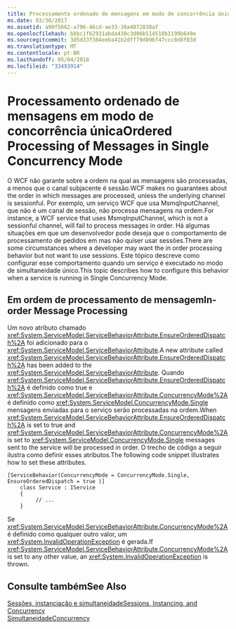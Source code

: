 ```yaml
---
title: Processamento ordenado de mensagens em modo de concorrência única
ms.date: 03/30/2017
ms.assetid: a90f5662-a796-46cd-ae33-30a4072838af
ms.openlocfilehash: bbbc1f62931abda438c3d06b514518b1199b649e
ms.sourcegitcommit: 3d5d33f384eeba41b2dff79d096f47ccc8d8f03d
ms.translationtype: MT
ms.contentlocale: pt-BR
ms.lasthandoff: 05/04/2018
ms.locfileid: "33493914"
---
```

# <a name="ordered-processing-of-messages-in-single-concurrency-mode"></a><span data-ttu-id="26a97-102">Processamento ordenado de mensagens em modo de concorrência única</span><span class="sxs-lookup"><span data-stu-id="26a97-102">Ordered Processing of Messages in Single Concurrency Mode</span></span>
<span data-ttu-id="26a97-103">O WCF não garante sobre a ordem na qual as mensagens são processadas, a menos que o canal subjacente é sessão.</span><span class="sxs-lookup"><span data-stu-id="26a97-103">WCF makes no guarantees about the order in which messages are processed, unless the underlying channel is sessionful.</span></span>  <span data-ttu-id="26a97-104">Por exemplo, um serviço WCF que usa MsmqInputChannel, que não é um canal de sessão, não processa mensagens na ordem.</span><span class="sxs-lookup"><span data-stu-id="26a97-104">For instance, a WCF service that uses MsmqInputChannel, which is not a sessionful channel, will fail to process messages in order.</span></span> <span data-ttu-id="26a97-105">Há algumas situações em que um desenvolvedor pode deseja que o comportamento de processamento de pedidos em mas não quiser usar sessões.</span><span class="sxs-lookup"><span data-stu-id="26a97-105">There are some circumstances where a developer may want the in order processing behavior but not want to use sessions.</span></span> <span data-ttu-id="26a97-106">Este tópico descreve como configurar esse comportamento quando um serviço é executado no modo de simultaneidade único.</span><span class="sxs-lookup"><span data-stu-id="26a97-106">This topic describes how to configure this behavior when a service is running in Single Concurrency Mode.</span></span>  
  
## <a name="in-order-message-processing"></a><span data-ttu-id="26a97-107">Em ordem de processamento de mensagem</span><span class="sxs-lookup"><span data-stu-id="26a97-107">In-order Message Processing</span></span>  
 <span data-ttu-id="26a97-108">Um novo atributo chamado <xref:System.ServiceModel.ServiceBehaviorAttribute.EnsureOrderedDispatch%2A> foi adicionado para o <xref:System.ServiceModel.ServiceBehaviorAttribute>.</span><span class="sxs-lookup"><span data-stu-id="26a97-108">A new attribute called <xref:System.ServiceModel.ServiceBehaviorAttribute.EnsureOrderedDispatch%2A> has been added to the <xref:System.ServiceModel.ServiceBehaviorAttribute>.</span></span> <span data-ttu-id="26a97-109">Quando <xref:System.ServiceModel.ServiceBehaviorAttribute.EnsureOrderedDispatch%2A> é definido como true e <xref:System.ServiceModel.ServiceBehaviorAttribute.ConcurrencyMode%2A> é definido como <xref:System.ServiceModel.ConcurrencyMode.Single> mensagens enviadas para o serviço serão processadas na ordem.</span><span class="sxs-lookup"><span data-stu-id="26a97-109">When <xref:System.ServiceModel.ServiceBehaviorAttribute.EnsureOrderedDispatch%2A> is set to true and <xref:System.ServiceModel.ServiceBehaviorAttribute.ConcurrencyMode%2A> is set to <xref:System.ServiceModel.ConcurrencyMode.Single> messages sent to the service will be processed in order.</span></span> <span data-ttu-id="26a97-110">O trecho de código a seguir ilustra como definir esses atributos.</span><span class="sxs-lookup"><span data-stu-id="26a97-110">The following code snippet illustrates how to set these attributes.</span></span>  
  
```  
[ServiceBehavior(ConcurrencyMode = ConcurrencyMode.Single, EnsureOrderedDispatch = true )]  
    class Service : IService  
    {  
         // ...  
    }  
```  
  
 <span data-ttu-id="26a97-111">Se <xref:System.ServiceModel.ServiceBehaviorAttribute.ConcurrencyMode%2A> é definido como qualquer outro valor, um <xref:System.InvalidOperationException> é gerada.</span><span class="sxs-lookup"><span data-stu-id="26a97-111">If <xref:System.ServiceModel.ServiceBehaviorAttribute.ConcurrencyMode%2A> is set to any other value, an <xref:System.InvalidOperationException> is thrown.</span></span>  
  
## <a name="see-also"></a><span data-ttu-id="26a97-112">Consulte também</span><span class="sxs-lookup"><span data-stu-id="26a97-112">See Also</span></span>  
 [<span data-ttu-id="26a97-113">Sessões, instanciação e simultaneidade</span><span class="sxs-lookup"><span data-stu-id="26a97-113">Sessions, Instancing, and Concurrency</span></span>](../../../../docs/framework/wcf/feature-details/sessions-instancing-and-concurrency.md)  
 [<span data-ttu-id="26a97-114">Simultaneidade</span><span class="sxs-lookup"><span data-stu-id="26a97-114">Concurrency</span></span>](../../../../docs/framework/wcf/samples/concurrency.md)
